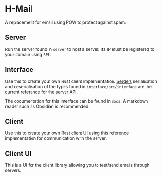 # H-Mail

A replacement for email using POW to protect against spam.

## Server
Run the server found in `server` to host a server. Its IP must be registered to your domain using `SPF`.

## Interface
Use this to create your own Rust client implementation. [Serde's](https://crates.io/crates/serde) serialisation and deserialisation of the types found in `interface/src/interface` are the current reference for the server API.

The documentation for this interface can be found in `docs`. A markdown reader such as Obsidian is recommended.

## Client
Use this to create your own Rust client UI using this reference implementation for communication with the server.

## Client UI
This is a UI for the client library allowing you to test/send emails through servers.
